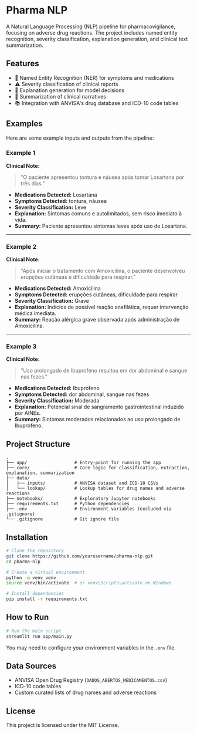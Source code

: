# Pharma NLP

A Natural Language Processing (NLP) pipeline for pharmacovigilance, focusing on adverse drug reactions. The project includes named entity recognition, severity classification, explanation generation, and clinical text summarization.

## Features

- 🧠 Named Entity Recognition (NER) for symptoms and medications  
- ⚠️ Severity classification of clinical reports  
- 💬 Explanation generation for model decisions  
- 📝 Summarization of clinical narratives  
- 📚 Integration with ANVISA's drug database and ICD-10 code tables

## Examples

Here are some example inputs and outputs from the pipeline:

### Example 1
**Clinical Note:**  
> "O paciente apresentou tontura e náusea após tomar Losartana por três dias."

- **Medications Detected:** Losartana  
- **Symptoms Detected:** tontura, náusea  
- **Severity Classification:** Leve  
- **Explanation:** Sintomas comuns e autolimitados, sem risco imediato à vida.  
- **Summary:** Paciente apresentou sintomas leves após uso de Losartana.

---

### Example 2  
**Clinical Note:**  
> "Após iniciar o tratamento com Amoxicilina, o paciente desenvolveu erupções cutâneas e dificuldade para respirar."

- **Medications Detected:** Amoxicilina  
- **Symptoms Detected:** erupções cutâneas, dificuldade para respirar  
- **Severity Classification:** Grave  
- **Explanation:** Indícios de possível reação anafilática, requer intervenção médica imediata.  
- **Summary:** Reação alérgica grave observada após administração de Amoxicilina.

---

### Example 3  
**Clinical Note:**  
> "Uso prolongado de Ibuprofeno resultou em dor abdominal e sangue nas fezes."

- **Medications Detected:** Ibuprofeno  
- **Symptoms Detected:** dor abdominal, sangue nas fezes  
- **Severity Classification:** Moderada  
- **Explanation:** Potencial sinal de sangramento gastrointestinal induzido por AINEs.  
- **Summary:** Sintomas moderados relacionados ao uso prolongado de Ibuprofeno.

## Project Structure

```
.
├── app/                  # Entry-point for running the app
├── core/                 # Core logic for classification, extraction, explanation, summarization
├── data/                 
│   ├── inputs/           # ANVISA dataset and ICD-10 CSVs
│   └── lookup/           # Lookup tables for drug names and adverse reactions
├── notebooks/            # Exploratory Jupyter notebooks
├── requirements.txt      # Python dependencies
├── .env                  # Environment variables (excluded via .gitignore)
└── .gitignore            # Git ignore file
```

## Installation

```bash
# Clone the repository
git clone https://github.com/yourusername/pharma-nlp.git
cd pharma-nlp

# Create a virtual environment
python -m venv venv
source venv/bin/activate  # or venv\Scripts\activate on Windows

# Install dependencies
pip install -r requirements.txt
```

## How to Run

```bash
# Run the main script
streamlit run app/main.py
```

You may need to configure your environment variables in the `.env` file.

## Data Sources

- ANVISA Open Drug Registry (`DADOS_ABERTOS_MEDICAMENTOS.csv`)
- ICD-10 code tables
- Custom curated lists of drug names and adverse reactions

## License

This project is licensed under the MIT License.
